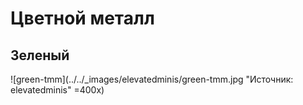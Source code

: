 # Цветной металл

## Зеленый

![green-tmm](../../_images/elevatedminis/green-tmm.jpg "Источник: elevatedminis" =400x)
